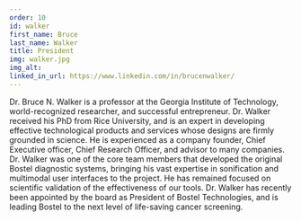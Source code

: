 ```yaml
---
order: 10
id: walker
first_name: Bruce
last_name: Walker
title: President
img: walker.jpg
img_alt:
linked_in_url: https://www.linkedin.com/in/brucenwalker/
---
```

Dr. Bruce N. Walker is a professor at the Georgia Institute of Technology, world-recognized researcher, and successful entrepreneur. Dr. Walker received his PhD from Rice University, and is an expert in developing effective technological products and services whose designs are firmly grounded in science. He is experienced as a company founder, Chief Executive officer, Chief Research Officer, and advisor to many companies. Dr. Walker was one of the core team members that developed the original Bostel diagnostic systems, bringing his vast expertise in sonification and multimodal user interfaces to the project. He has remained focused on scientific validation of the effectiveness of our tools. Dr. Walker has recently been appointed by the board as President of Bostel Technologies, and is leading Bostel to the next level of life-saving cancer screening. 
